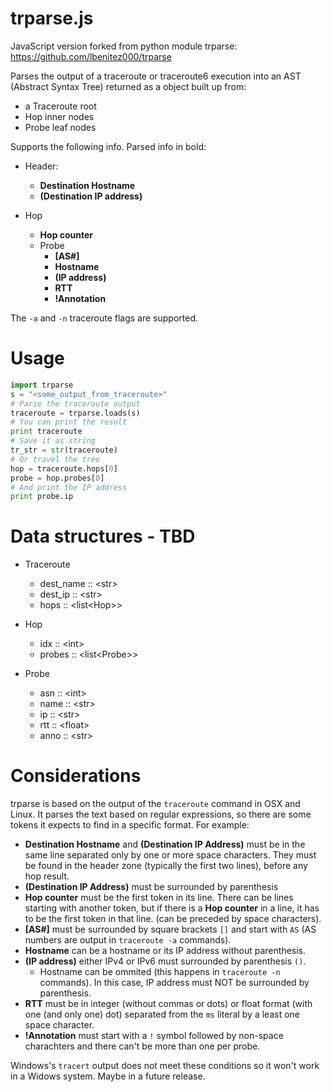 # trparse.js
JavaScript version forked from python module trparse: https://github.com/lbenitez000/trparse

Parses the output of a traceroute or traceroute6 execution into an AST
(Abstract Syntax Tree) returned as a object built up from:

-   a Traceroute root
-   Hop inner nodes
-   Probe leaf nodes

Supports the following info. Parsed info in bold:

- Header:
	- **Destination Hostname**
	- **(Destination IP address)**

- Hop
	- **Hop counter**
	- Probe
	    - **[AS\#]**
		- **Hostname**
		- **(IP address)**
		- **RTT**
		- **!Annotation**

The `-a` and `-n` traceroute flags are supported.

# Usage

```python
import trparse
s = "<some_output_from_traceroute>"
# Parse the traceroute output
traceroute = trparse.loads(s)
# You can print the result
print traceroute
# Save it as string
tr_str = str(traceroute) 
# Or travel the tree
hop = traceroute.hops[0]
probe = hop.probes[0]
# And print the IP address
print probe.ip
```

# Data structures - TBD

- Traceroute
	- dest_name :: \<str\>
	- dest_ip :: \<str\>
	- hops :: \<list\<Hop\>\>

- Hop
	- idx :: \<int\>
	- probes :: \<list\<Probe\>\>

- Probe
	- asn :: \<int\>
	- name :: \<str\>
	- ip :: \<str\>
	- rtt :: \<float\>
	- anno :: \<str\>

# Considerations

trparse is based on the output of the `traceroute` command in OSX and
Linux. It parses the text based on regular expressions, so there are
some tokens it expects to find in a specific format. For example:

-   **Destination Hostname** and **(Destination IP Address)** must be in
	the same line separated only by one or more space characters. They
	must be found in the header zone (typically the first two lines),
	before any hop result.
-   **(Destination IP Address)** must be surrounded by parenthesis
-   **Hop counter** must be the first token in its line. There can be
	lines starting with another token, but if there is a **Hop counter**
	in a line, it has to be the first token in that line. (can be
	preceded by space characters).
-   **[AS\#]** must be surrounded by square brackets `[]` and start with
	`AS` (AS numbers are output in `traceroute -a` commands).
-   **Hostname** can be a hostname or its IP address without parenthesis.
-   **(IP address)** either IPv4 or IPv6 must surrounded by parenthesis
	`()`.
    -    Hostname can be ommited (this happens in `traceroute -n`
         commands). In this case, IP address must NOT be surrounded by
         parenthesis.
-   **RTT** must be in integer (without commas or dots) or float format
	(with one (and only one) dot) separated from the `ms` literal by a
	least one space character.
-   **!Annotation** must start with a `!` symbol followed by non-space
	charachters and there can't be more than one per probe.

Windows's `tracert` output does not meet these conditions so it won't
work in a Widows system. Maybe in a future release.

